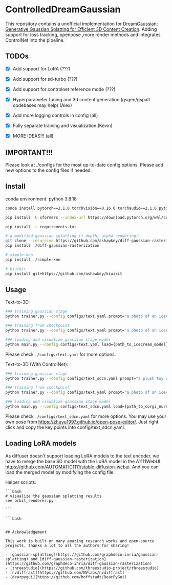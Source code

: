 # ControlledDreamGaussian

This repository contains a unofficial implementation for [DreamGaussian: Generative Gaussian Splatting for Efficient 3D Content Creation](https://arxiv.org/abs/2309.16653). Adding support for loss tracking, openpose ,more render methods and integrates ControlNet into the pipeline.

## TODOs
- [x] Add support for LoRA (???)
- [x] Add support for sd-turbo (???)
- [x] Add support for controlnet reference mode (???)
- [x] Hyperparameter tuning and 3d content generation (gsgen/gspalt codebases may help) (Alex)
- [x] Add more logging controls in config (all)
- [x] Fully separate training and visualization (Kevin)
- [x] MORE IDEAS!!! (all)


## IMPORTANT!!!
Please look at ./configs for the most up-to-date config options. Please add new options to the config files if needed.

## Install

conda environment:
python 3.8.18
```bash
conda install pytorch==2.1.0 torchvision==0.16.0 torchaudio==2.1.0 pytorch-cuda=11.8 -c pytorch -c nvidia

pip install -U xformers --index-url https://download.pytorch.org/whl/cu118 (optional) (if not installed, you can change pytorch cuda version to the one you have)

pip install -r requirements.txt

# a modified gaussian splatting (+ depth, alpha rendering)
git clone --recursive https://github.com/ashawkey/diff-gaussian-rasterization
pip install ./diff-gaussian-rasterization

# simple-knn
pip install ./simple-knn

# kiuikit
pip install git+https://github.com/ashawkey/kiuikit
```

## Usage
Text-to-3D:

```bash
### training gaussian stage
python trainer.py --config configs/text.yaml prompt="a photo of an icecream" save_path=icecream

### training from checkpoint
python trainer.py --config configs/text.yaml prompt="a photo of an icecream" save_path=icecream load={path_to_icecream_model.ckpt}

### loading and visualize gaussian stage model
python main.py --config configs/text.yaml load={path_to_icecream_model}
```

Please check `./configs/text.yaml` for more options.

Text-to-3D (With ControlNet):

```bash
### training gaussian stage
python trainer.py --config configs/text_sdcn.yaml prompt="a plush toy of a corgi nurse" save_path=corgi_nurse

### training from checkpoint
python trainer.py --config configs/text.yaml prompt="a photo of an icecream" save_path=icecream load={path_to_icecream_model.ckpt}

### loading and visualize gaussian stage model
python main.py --config configs/text_sdcn.yaml load={path_to_corgi_nurse_model}
```

Please check `./configs/text_sdcn.yaml` for more options. You may use your own pose from https://zhuyu1997.github.io/open-pose-editor/. Just right click and copy the key points into config/text_sdcn.yaml.

## Loading LoRA models
As diffuser doesn't support loading LoRA models to the text encoder, we have to merge the base SD model with the LoRA model in the A1111WebUI. https://github.com/AUTOMATIC1111/stable-diffusion-webui. And you can load the merged model by modifying the config file.

Helper scripts:
    
    ```bash
    # visualize the gaussian splatting results
    see orbit_renderer.py
    
    ```

    ```bash
```

## Acknowledgement

This work is built on many amazing research works and open-source projects, thanks a lot to all the authors for sharing!

- [gaussian-splatting](https://github.com/graphdeco-inria/gaussian-splatting) and [diff-gaussian-rasterization](https://github.com/graphdeco-inria/diff-gaussian-rasterization)
- [threestudio](https://github.com/threestudio-project/threestudio)
- [nvdiffrast](https://github.com/NVlabs/nvdiffrast)
- [dearpygui](https://github.com/hoffstadt/DearPyGui)

